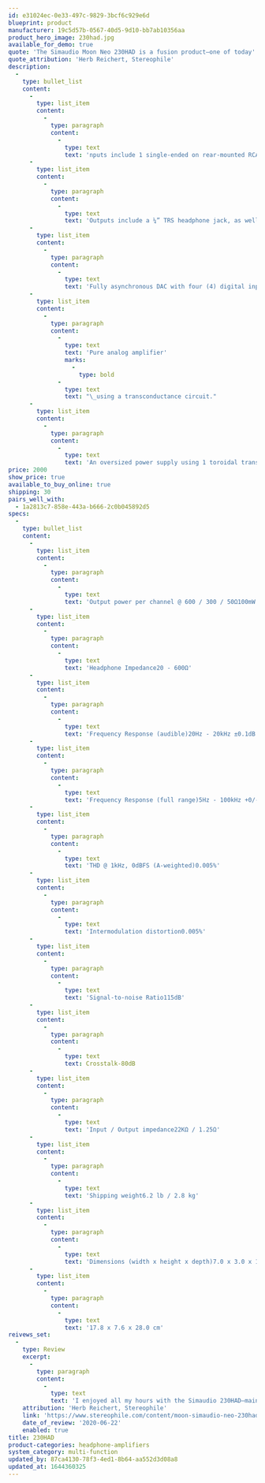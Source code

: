 ```yaml
---
id: e31024ec-0e33-497c-9829-3bcf6c929e6d
blueprint: product
manufacturer: 19c5d57b-0567-40d5-9d10-bb7ab10356aa
product_hero_image: 230had.jpg
available_for_demo: true
quote: 'The Simaudio Moon Neo 230HAD is a fusion product—one of today''s many cost-effective, space-saving mashups of DACs, line stages, headphone amplifiers, and sometimes even speaker amplifiers. These mashups don''t fit the traditional categories of receiver, integrated amplifier, or separates.'
quote_attribution: 'Herb Reichert, Stereophile'
description:
  -
    type: bullet_list
    content:
      -
        type: list_item
        content:
          -
            type: paragraph
            content:
              -
                type: text
                text: 'nputs include 1 single-ended on rear-mounted RCA’s and 1 single-ended on 1/8” jack located on the front panel.'
      -
        type: list_item
        content:
          -
            type: paragraph
            content:
              -
                type: text
                text: 'Outputs include a ¼” TRS headphone jack, as well as both fixed and variable single-ended line-level RCA stereo pairs.'
      -
        type: list_item
        content:
          -
            type: paragraph
            content:
              -
                type: text
                text: 'Fully asynchronous DAC with four (4) digital inputs (S/PDIF x 2, TosLink x 1 & USB x 1) allowing for use with virtually any digital source; Supports DSD64, DSD128 and DSD256 (USB input only); Supports PCM up to 24-bit/192kHz (all inputs) and 32-bit/384kHz (USB input only).'
      -
        type: list_item
        content:
          -
            type: paragraph
            content:
              -
                type: text
                text: 'Pure analog amplifier'
                marks:
                  -
                    type: bold
              -
                type: text
                text: "\_using a transconductance circuit."
      -
        type: list_item
        content:
          -
            type: paragraph
            content:
              -
                type: text
                text: 'An oversized power supply using 1 toroidal transformer in conjunction with 8 stages of DC voltage regulation.'
price: 2000
show_price: true
available_to_buy_online: true
shipping: 30
pairs_well_with:
  - 1a2813c7-858e-443a-b666-2c0b045892d5
specs:
  -
    type: bullet_list
    content:
      -
        type: list_item
        content:
          -
            type: paragraph
            content:
              -
                type: text
                text: 'Output power per channel @ 600 / 300 / 50Ω100mW / 200mW / 1W'
      -
        type: list_item
        content:
          -
            type: paragraph
            content:
              -
                type: text
                text: 'Headphone Impedance20 - 600Ω'
      -
        type: list_item
        content:
          -
            type: paragraph
            content:
              -
                type: text
                text: 'Frequency Response (audible)20Hz - 20kHz ±0.1dB'
      -
        type: list_item
        content:
          -
            type: paragraph
            content:
              -
                type: text
                text: 'Frequency Response (full range)5Hz - 100kHz +0/-3dB'
      -
        type: list_item
        content:
          -
            type: paragraph
            content:
              -
                type: text
                text: 'THD @ 1kHz, 0dBFS (A-weighted)0.005%'
      -
        type: list_item
        content:
          -
            type: paragraph
            content:
              -
                type: text
                text: 'Intermodulation distortion0.005%'
      -
        type: list_item
        content:
          -
            type: paragraph
            content:
              -
                type: text
                text: 'Signal-to-noise Ratio115dB'
      -
        type: list_item
        content:
          -
            type: paragraph
            content:
              -
                type: text
                text: Crosstalk-80dB
      -
        type: list_item
        content:
          -
            type: paragraph
            content:
              -
                type: text
                text: 'Input / Output impedance22KΩ / 1.25Ω'
      -
        type: list_item
        content:
          -
            type: paragraph
            content:
              -
                type: text
                text: 'Shipping weight6.2 lb / 2.8 kg'
      -
        type: list_item
        content:
          -
            type: paragraph
            content:
              -
                type: text
                text: 'Dimensions (width x height x depth)7.0 x 3.0 x 11.0 in'
      -
        type: list_item
        content:
          -
            type: paragraph
            content:
              -
                type: text
                text: '17.8 x 7.6 x 28.0 cm'
reivews_set:
  -
    type: Review
    excerpt:
      -
        type: paragraph
        content:
          -
            type: text
            text: 'I enjoyed all my hours with the Simaudio 230HAD—mainly because it rocked the rude boys, loved Henryk Szeryng, and taught me well about Chesky''s recordings. If your headspace listening is in need of an upgrade, the Simaudio Neo 230HAD is an absolute must-audition.'
    attribution: 'Herb Reichert, Stereophile'
    link: 'https://www.stereophile.com/content/moon-simaudio-neo-230had-da-headphone-amplifier'
    date_of_review: '2020-06-22'
    enabled: true
title: 230HAD
product-categories: headphone-amplifiers
system_category: multi-function
updated_by: 87ca4130-78f3-4ed1-8b64-aa552d3d08a8
updated_at: 1644360325
---
```

